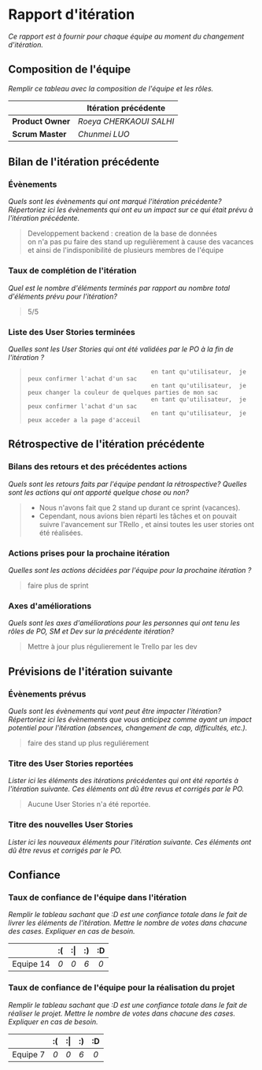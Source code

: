 # Rapport d'itération  
*Ce rapport est à fournir pour chaque équipe au moment du changement d'itération.*

## Composition de l'équipe 
*Remplir ce tableau avec la composition de l'équipe et les rôles.*

|  &nbsp;                 | Itération précédente     |
| -------------           |-------------             |
| **Product Owner**       | *Roeya CHERKAOUI SALHI*                |
| **Scrum Master**        | *Chunmei LUO*                 |

## Bilan de l'itération précédente  
### Évènements 
*Quels sont les évènements qui ont marqué l'itération précédente? Répertoriez ici les évènements qui ont eu un impact sur ce qui était prévu à l'itération précédente.*
> Developpement backend : creation de la  base de données  
>on n'a pas pu faire des stand up regulièrement à cause des vacances et ainsi  de l'indisponibilité de plusieurs membres de l'équipe 



### Taux de complétion de l'itération  
*Quel est le nombre d'éléments terminés par rapport au nombre total d'éléments prévu pour l'itération?*
> 5/5 


### Liste des User Stories terminées
*Quelles sont les User Stories qui ont été validées par le PO à la fin de l'itération ?*
>                                        en tant qu'utilisateur,  je peux confirmer l'achat d'un sac
>                                        en tant qu'utilisateur,  je peux changer la couleur de quelques parties de mon sac
>                                        en tant qu'utilisateur,  je peux confirmer l'achat d'un sac
>                                        en tant qu'utilisateur,  je peux acceder a la page d'acceuil

## Rétrospective de l'itération précédente
  
### Bilans des retours et des précédentes actions 
*Quels sont les retours faits par l'équipe pendant la rétrospective? Quelles sont les actions qui ont apporté quelque chose ou non?*
> - Nous n'avons fait que 2  stand up durant ce sprint (vacances).
> - Cependant, nous avions bien réparti les tâches et on pouvait suivre l'avancement sur TRello , et ainsi  toutes les user stories ont été réalisées.

### Actions prises pour la prochaine itération
*Quelles sont les actions décidées par l'équipe pour la prochaine itération ?*
> faire plus de sprint
 
### Axes d'améliorations 
*Quels sont les axes d'améliorations pour les personnes qui ont tenu les rôles de PO, SM et Dev sur la précédente itération?*
> Mettre à jour plus régulierement le Trello par les dev  

## Prévisions de l'itération suivante  
### Évènements prévus  
*Quels sont les évènements qui vont peut être impacter l'itération? Répertoriez ici les évènements que vous anticipez comme ayant un impact potentiel pour l'itération (absences, changement de cap, difficultés, etc.).*
> faire des stand up plus reguliérement 

### Titre des User Stories reportées  
*Lister ici les éléments des itérations précédentes qui ont été reportés à l'itération suivante. Ces éléments ont dû être revus et corrigés par le PO.*
> Aucune User Stories n'a été reportée.

### Titre des nouvelles User Stories  
*Lister ici les nouveaux éléments pour l'itération suivante. Ces éléments ont dû être revus et corrigés par le PO.*
> 
>
> 

## Confiance 
### Taux de confiance de l'équipe dans l'itération  
*Remplir le tableau sachant que :D est une confiance totale dans le fait de livrer les éléments de l'itération. Mettre le nombre de votes dans chacune des cases. Expliquer en cas de besoin.*

|          	| :( 	| :&#124; 	| :) 	| :D 	|
|:--------:	|:----:	|:----:	    |:----:	|:----:	|
| Equipe 14 	|  *0* 	|  *0* 	    |  *6* 	|  *0* 	|

### Taux de confiance de l'équipe pour la réalisation du projet 
*Remplir le tableau sachant que :D est une confiance totale dans le fait de réaliser le projet. Mettre le nombre de votes dans chacune des cases. Expliquer en cas de besoin.*

|          	| :( 	| :&#124; 	| :) 	| :D 	|
|:--------:	|:----:	|:----:	    |:----:	|:----:	|
| Equipe 7 	|  *0* 	|  *0* 	    |  *6* 	|  *0* 	|

 
 